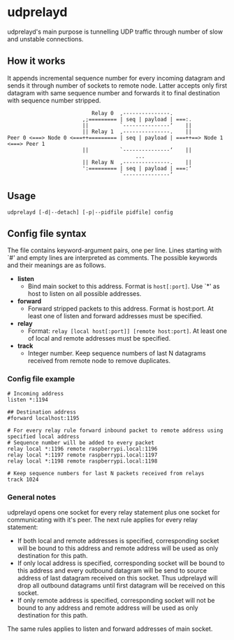 # udprelayd
udprelayd's main purpose is tunnelling UDP traffic through number of slow and unstable connections.

## How it works
It appends incremental sequence number for every incoming datagram and sends it through number of sockets to remote node. Latter accepts only first datagram with same sequence number and forwards it to final destination with sequence number stripped.
```
                           Relay 0  ,---------------.
                        ,;========= | seq | payload | ===:.
                        ||          `---------------‘    ||
                        || Relay 1  ,---------------.    ||
Peer 0 <===> Node 0 <===++========= | seq | payload | ===++==> Node 1 <===> Peer 1
                        ||          `---------------‘    ||
                                         ...
                        || Relay N  ,---------------.    ||
                        ':========= | seq | payload | ===:‘
                                    `---------------‘
```

## Usage
```
udprelayd [-d|--detach] [-p|--pidfile pidfile] config
```

## Config file syntax
The file contains keyword-argument pairs, one per line. Lines starting with `#' and empty lines are interpreted as comments. The possible keywords and their meanings are as follows.
* **listen**
  * Bind main socket to this address. Format is `host[:port]`. Use `*' as host to listen on all possible addresses.
* **forward**
  * Forward stripped packets to this address. Format is host:port. At least one of listen and forward addresses must be specified.
* **relay**
  * Format: `relay [local host[:port]] [remote host:port]`. At least one of local and remote addresses must be specified.
* **track**
  * Integer number. Keep sequence numbers of last N datagrams received from remote node to remove duplicates.

### Config file example
```
# Incoming address
listen *:1194

## Destination address
#forward localhost:1195

# For every relay rule forward inbound packet to remote address using specified local address
# Sequence number will be added to every packet
relay local *:1196 remote raspberrypi.local:1196
relay local *:1197 remote raspberrypi.local:1197
relay local *:1198 remote raspberrypi.local:1198

# Keep sequence numbers for last N packets received from relays
track 1024
```

### General notes
udprelayd opens one socket for every relay statement plus one socket for communicating with it's peer. The next rule applies for every relay statement:
* If both local and remote addresses is specified, corresponding socket will be bound to this address and remote address will be used as only destination for this path.
* If only local address is specified, corresponding socket will be bound to this address and every outbound datagram will be send to source address of last datagram received on this socket. Thus udprelayd will drop all outbound datagrams until first datagram will be received on this socket.
* If only remote address is specified, corresponding socket will not be bound to any address and remote address will be used as only destination for this path.

The same rules applies to listen and forward addresses of main socket.
